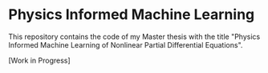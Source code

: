 # Physics Informed Machine Learning
This repository contains the code of my Master thesis with the title "Physics Informed Machine Learning of Nonlinear Partial Differential Equations".

[Work in Progress]
